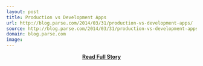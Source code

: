 ```yaml
---
layout: post
title: Production vs Development Apps
url: http://blog.parse.com/2014/03/31/production-vs-development-apps/
source: http://blog.parse.com/2014/03/31/production-vs-development-apps/
domain: blog.parse.com
image: 
---
```


<p></p>
<center><p><a href="http://blog.parse.com/2014/03/31/production-vs-development-apps/" style='padding:25px; font-sze:18px; font-weight: bold;'>Read Full Story</a></p></center>
